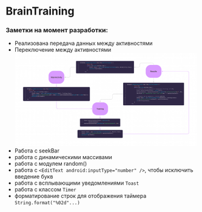 # BrainTraining

### Заметки на момент разработки:
* Реализована передача данных между активностями
* Переключение между активностями
  <img src="https://github.com/PervuhinRoman/Images/blob/master/passingDataBetweenActivities.png?raw=true"></img>
* Работа с seekBar
* работа с динамическими массивами
* работа с модулем random()
* работа с `<EditText android:inputType="number" />`, чтобы исключить введение букв
* работа с всплывающими уведомлениями `Toast`
* работа с классом `Timer`
* форматирование строк для отображения таймера `String.format("%02d"...)`
